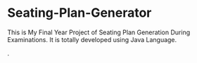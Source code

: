 # Seating-Plan-Generator

This is My Final Year Project of Seating Plan Generation During Examinations. It is totally developed using Java Language.








































































.







































